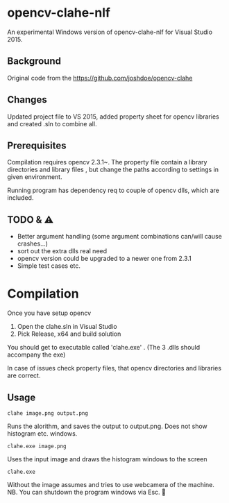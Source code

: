 # opencv-clahe-nlf

An experimental Windows version of opencv-clahe-nlf for Visual Studio 2015.

## Background

Original code from the 
https://github.com/joshdoe/opencv-clahe


## Changes

Updated project file to VS 2015, added property sheet for opencv libraries and created .sln to combine all.


## Prerequisites

Compilation requires opencv 2.3.1~.  The property file contain
a library directories and library files , but change the paths according to settings in given environment.

Running program has dependency req to couple of opencv dlls, which are included.


## TODO & :warning: 

* Better argument handling (some argument combinations can/will cause crashes...)
* sort out the extra dlls real need
* opencv version could be upgraded to a newer one from 2.3.1 
* Simple test cases
etc.


# Compilation

Once you have setup opencv

1. Open the clahe.sln in Visual Studio
2. Pick Release, x64 and build solution

You should get to executable called 'clahe.exe' . (The 3 .dlls should accompany the exe)

In case of issues check property files, that opencv directories and libraries are correct.


## Usage

```clahe image.png output.png```

Runs the alorithm, and saves the output to output.png. Does not show histogram etc. windows.


```clahe.exe image.png```

Uses the input image and draws the histogram windows to the screen

```clahe.exe```


Without the image assumes and tries to use webcamera of the machine.
NB. You can shutdown the program windows via Esc. :bell:
 







